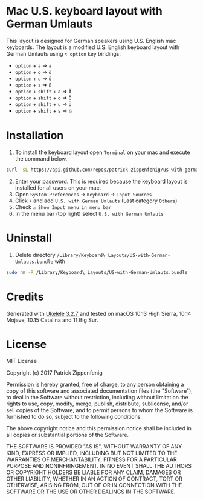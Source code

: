 # Mac U.S. keyboard layout with German Umlauts
This layout is designed for German speakers using U.S. English mac keyboards. The layout is a modified U.S. English keyboard layout with German Umlauts using `⌥ option` key bindings:
* `option` + `a` => `ä`
* `option` + `o` => `ö`
* `option` + `u` => `ü`
* `option` + `s` => `ß`
* `option` + `shift` + `a` => `Ä`
* `option` + `shift` + `o` => `Ö`
* `option` + `shift` + `u` => `Ü`
* `option` + `shift` + `s` => `ẞ`

# Installation #
1. To install the keyboard layout open `Terminal` on your mac and execute the command below. 

```bash
curl -sL https://api.github.com/repos/patrick-zippenfenig/us-with-german-umlauts/tarball/master | sudo tar xz --exclude=README.md --strip=1 -C /Library/Keyboard\ Layouts/
```

2. Enter your password. This is required because the keyboard layout is installed for all users on your mac.
3. Open `System Preferences` -> `Keyboard` -> `Input Sources`
4. Click `+` and add `U.S. with German Umlauts` (Last category `Others`)
5. Check `☑ Show Input menu in menu bar`
6. In the menu bar (top right) select `U.S. with German Umlauts`

# Uninstall #
1. Delete directory `/Library/Keyboard\ Layouts/US-with-German-Umlauts.bundle` with

```bash
sudo rm -R /Library/Keyboard\ Layouts/US-with-German-Umlauts.bundle
```

# Credits #
Generated with [Ukelele 3.2.7](http://software.sil.org/ukelele/) and tested on macOS 10.13 High Sierra, 10.14 Mojave, 10.15 Catalina and 11 Big Sur.

# License #
MIT License

Copyright (c) 2017 Patrick Zippenfenig

Permission is hereby granted, free of charge, to any person obtaining a copy
of this software and associated documentation files (the "Software"), to deal
in the Software without restriction, including without limitation the rights
to use, copy, modify, merge, publish, distribute, sublicense, and/or sell
copies of the Software, and to permit persons to whom the Software is
furnished to do so, subject to the following conditions:

The above copyright notice and this permission notice shall be included in all
copies or substantial portions of the Software.

THE SOFTWARE IS PROVIDED "AS IS", WITHOUT WARRANTY OF ANY KIND, EXPRESS OR
IMPLIED, INCLUDING BUT NOT LIMITED TO THE WARRANTIES OF MERCHANTABILITY,
FITNESS FOR A PARTICULAR PURPOSE AND NONINFRINGEMENT. IN NO EVENT SHALL THE
AUTHORS OR COPYRIGHT HOLDERS BE LIABLE FOR ANY CLAIM, DAMAGES OR OTHER
LIABILITY, WHETHER IN AN ACTION OF CONTRACT, TORT OR OTHERWISE, ARISING FROM,
OUT OF OR IN CONNECTION WITH THE SOFTWARE OR THE USE OR OTHER DEALINGS IN THE
SOFTWARE.
